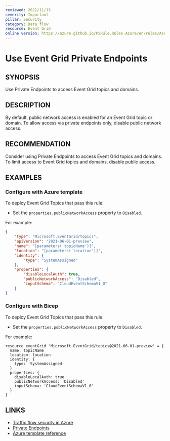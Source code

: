 ```yaml
---
reviewed: 2021/11/13
severity: Important
pillar: Security
category: Data flow
resource: Event Grid
online version: https://azure.github.io/PSRule.Rules.Azure/en/rules/Azure.EventGrid.TopicPublicAccess/
---
```


# Use Event Grid Private Endpoints

## SYNOPSIS

Use Private Endpoints to access Event Grid topics and domains.

## DESCRIPTION

By default, public network access is enabled for an Event Grid topic or domain.
To allow access via private endpoints only, disable public network access.

## RECOMMENDATION

Consider using Private Endpoints to access Event Grid topics and domains.
To limit access to Event Grid topics and domains, disable public access.

## EXAMPLES

### Configure with Azure template

To deploy Event Grid Topics that pass this rule:

- Set the `properties.publicNetworkAccess` property to `Disabled`.

For example:

```json
{
    "type": "Microsoft.EventGrid/topics",
    "apiVersion": "2021-06-01-preview",
    "name": "[parameters('topicName')]",
    "location": "[parameters('location')]",
    "identity": {
        "type": "SystemAssigned"
    },
    "properties": {
        "disableLocalAuth": true,
        "publicNetworkAccess": "Disabled",
        "inputSchema": "CloudEventSchemaV1_0"
    }
}
```

### Configure with Bicep

To deploy Event Grid Topics that pass this rule:

- Set the `properties.publicNetworkAccess` property to `Disabled`.

For example:

```bicep
resource eventGrid 'Microsoft.EventGrid/topics@2021-06-01-preview' = {
  name: topicName
  location: location
  identity: {
    type: 'SystemAssigned'
  }
  properties: {
    disableLocalAuth: true
    publicNetworkAccess: 'Disabled'
    inputSchema: 'CloudEventSchemaV1_0'
  }
}
```

## LINKS

- [Traffic flow security in Azure](https://docs.microsoft.com/azure/architecture/framework/security/design-network-flow#data-exfiltration)
- [Private Endpoints](https://docs.microsoft.com/azure/event-grid/network-security#private-endpoints)
- [Azure template reference](https://docs.microsoft.com/azure/templates/microsoft.eventgrid/topics?tabs=json)
